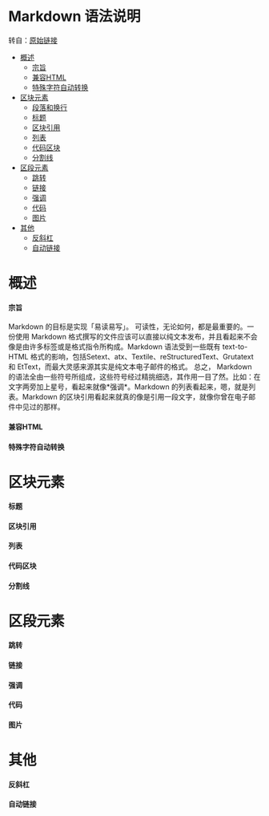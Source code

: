 ﻿Markdown 语法说明 
==================
转自：[原始链接](http://wowubuntu.com/markdown/ "markdown语法说明")  
+ [概述](#overview)  
	+ [宗旨](#philosophy)  
	+ [兼容HTML](#html)  
	+ [特殊字符自动转换](#autoescape)  
+ [区块元素](#block)  
	+ [段落和换行](#p)  
	+ [标题](#header)  
	+ [区块引用](#blockquote)  
	+ [列表](#list)  
	+ [代码区块](#precode)  
	+ [分割线](#hr)  
+ [区段元素](#span)  
	+ [跳转](#jump)  
	+ [链接](#link)  
	+ [强调](#em)  
	+ [代码](#code)  
	+ [图片](#img)  
+ [其他](#misc)  
	+ [反斜杠](#backslash)  
	+ [自动链接](#autolink)  
<h1 id="overview">概述</h1>
<h4 id="philosophy">宗旨</h4>
	Markdown 的目标是实现「易读易写」。  
	可读性，无论如何，都是最重要的。一份使用 Markdown 格式撰写的文件应该可以直接以纯文本发布，并且看起来不会像是由许多标签或是格式指令所构成。Markdown 语法受到一些既有 text-to-HTML 格式的影响，包括Setext、atx、Textile、reStructuredText、Grutatext 和 EtText，而最大灵感来源其实是纯文本电子邮件的格式。  
	总之， Markdown 的语法全由一些符号所组成，这些符号经过精挑细选，其作用一目了然。比如：在文字两旁加上星号，看起来就像*强调*。Markdown 的列表看起来，嗯，就是列表。Markdown 的区块引用看起来就真的像是引用一段文字，就像你曾在电子邮件中见过的那样。  
<h4 id="html">兼容HTML</h4>
<h4 id="antoescape">特殊字符自动转换</h4>
<h1 id="block">区块元素</h1>
<h4 id="header">标题</h4>
<h4 id="blockquote">区块引用</h4>
<h4 id="list">列表</h4>
<h4 id="precode">代码区块</h4>
<h4 id="hr">分割线</h4>
<h1 id="span">区段元素</h1>
<h4 id="jump">跳转</h4>
<h4 id="link">链接</h4>
<h4 id="em">强调</h4>
<h4 id="code">代码</h4>
<h4 id="img">图片</h4>
<h1 id="misc">其他</h1>
<h4 id="backslash">反斜杠</h4>
<h4 id="autolink">自动链接</h4>

